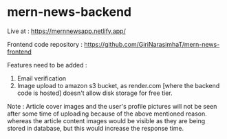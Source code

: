 # mern-news-backend

Live at : https://mernnewsapp.netlify.app/

Frontend code repository : https://github.com/GiriNarasimhaT/mern-news-frontend

Features need to be added :
1. Email verification
2. Image upload to amazon s3 bucket, as render.com [where the backend code is hosted] doesn't allow disk storage for free tier.

Note : Article cover images and the user's profile pictures will not be seen after some time of uploading because of the above mentioned reason.
whereas the article content images would be visible as they are being stored in database, but this would increase the response time.
